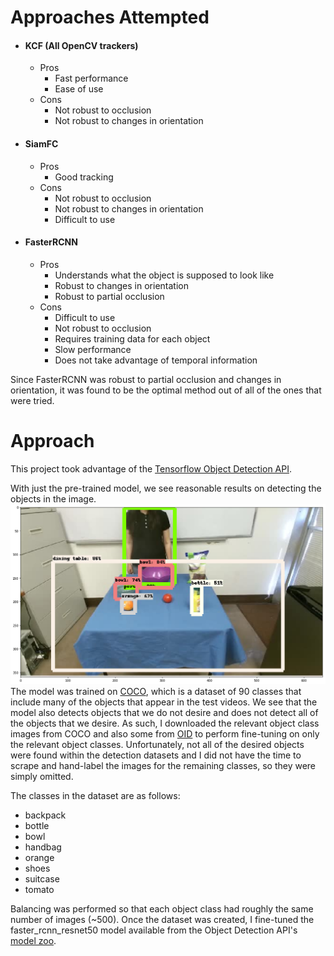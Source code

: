 # Approaches Attempted
- #### KCF (All OpenCV trackers)
  - Pros
    - Fast performance
    - Ease of use
  - Cons
    - Not robust to occlusion
    - Not robust to changes in orientation
- #### SiamFC
  - Pros
    - Good tracking
  - Cons
    - Not robust to occlusion
    - Not robust to changes in orientation
    - Difficult to use
- #### FasterRCNN
  - Pros
    - Understands what the object is supposed to look like
    - Robust to changes in orientation
    - Robust to partial occlusion
  - Cons
    - Difficult to use
    - Not robust to occlusion
    - Requires training data for each object
    - Slow performance
    - Does not take advantage of temporal information
    
Since FasterRCNN was robust to partial occlusion and changes in orientation, it was found to be the optimal method out of all of the ones that were tried. 

# Approach
This project took advantage of the [Tensorflow Object Detection API](https://github.com/tensorflow/models/tree/master/research/object_detection).

With just the pre-trained model, we see reasonable results on detecting the objects in the image.
![pre-trained model result](https://raw.githubusercontent.com/cheripai/object-tracker/master/doc/stock_detector_api.png)
The model was trained on [COCO](https://cocodataset.org), which is a dataset of 90 classes that include many of the objects that appear in the test videos.
We see that the model also detects objects that we do not desire and does not detect all of the objects that we desire.
As such, I downloaded the relevant object class images from COCO and also some from [OID](https://github.com/openimages/dataset) to perform fine-tuning on only the relevant object classes. Unfortunately, not all of the desired objects were found within the detection datasets and I did not have the time to scrape and hand-label the images for the remaining classes, so they were simply omitted. 

The classes in the dataset are as follows:
- backpack
- bottle
- bowl
- handbag
- orange
- shoes
- suitcase
- tomato

Balancing was performed so that each object class had roughly the same number of images (~500).
Once the dataset was created, I fine-tuned the faster_rcnn_resnet50 model available from the Object Detection API's [model zoo](https://github.com/tensorflow/models/blob/master/research/object_detection/g3doc/detection_model_zoo.md).
